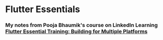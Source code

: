 # Flutter Essentials

### My notes from Pooja Bhaumik's course on LinkedIn Learning [Flutter Essential Training: Building for Multiple Platforms](https://www.linkedin.com/learning/flutter-essential-training-build-for-multiple-platforms/)
